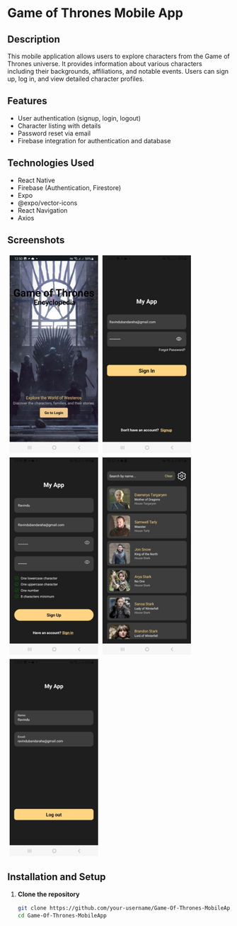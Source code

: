 # Game of Thrones Mobile App

## Description

This mobile application allows users to explore characters from the Game of Thrones universe. It provides information about various characters including their backgrounds, affiliations, and notable events. Users can sign up, log in, and view detailed character profiles.

## Features

- User authentication (signup, login, logout)
- Character listing with details
- Password reset via email
- Firebase integration for authentication and database

## Technologies Used

- React Native
- Firebase (Authentication, Firestore)
- Expo
- @expo/vector-icons
- React Navigation
- Axios

## Screenshots

<div style="display: flex; flex-wrap: wrap;">
  <img src="/Screenshots/LandingPage.jpg" alt="Screenshot 1" width="200" style="margin: 5px;">
  <img src="/Screenshots/SignInPage.jpg" alt="Screenshot 2" width="200" style="margin: 5px;">
  <img src="/Screenshots/RegistrationPage.jpg" alt="Screenshot 3" width="200" style="margin: 5px;">
  <img src="/Screenshots/DashBoardPage.jpg" alt="Screenshot 4" width="200" style="margin: 5px;">
  <img src="/Screenshots/SettingsPage.jpg" alt="Screenshot 5" width="200" style="margin: 5px;">
</div>

## Installation and Setup

1. **Clone the repository**

   ```bash
   git clone https://github.com/your-username/Game-Of-Thrones-MobileApp.git
   cd Game-Of-Thrones-MobileApp

